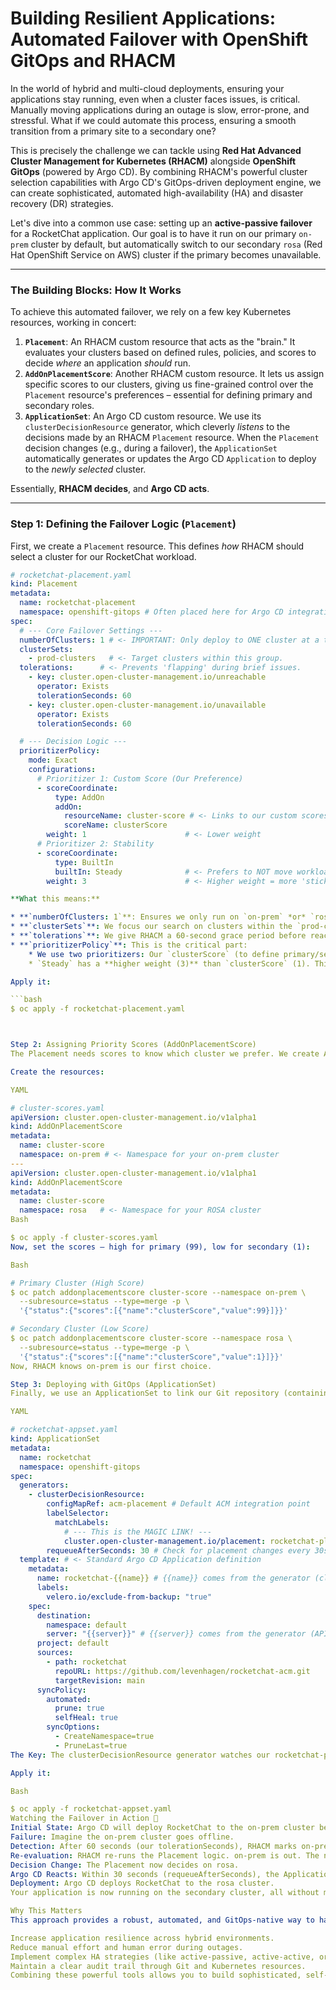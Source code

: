 # Building Resilient Applications: Automated Failover with OpenShift GitOps and RHACM

In the world of hybrid and multi-cloud deployments, ensuring your applications stay running, even when a cluster faces issues, is critical. Manually moving applications during an outage is slow, error-prone, and stressful. What if we could automate this process, ensuring a smooth transition from a primary site to a secondary one?

This is precisely the challenge we can tackle using **Red Hat Advanced Cluster Management for Kubernetes (RHACM)** alongside **OpenShift GitOps** (powered by Argo CD). By combining RHACM's powerful cluster selection capabilities with Argo CD's GitOps-driven deployment engine, we can create sophisticated, automated high-availability (HA) and disaster recovery (DR) strategies.

Let's dive into a common use case: setting up an **active-passive failover** for a RocketChat application. Our goal is to have it run on our primary `on-prem` cluster by default, but automatically switch to our secondary `rosa` (Red Hat OpenShift Service on AWS) cluster if the primary becomes unavailable.

---

### The Building Blocks: How It Works

To achieve this automated failover, we rely on a few key Kubernetes resources, working in concert:

1.  **`Placement`**: An RHACM custom resource that acts as the "brain." It evaluates your clusters based on defined rules, policies, and scores to decide *where* an application *should* run.
2.  **`AddOnPlacementScore`**: Another RHACM custom resource. It lets us assign specific scores to our clusters, giving us fine-grained control over the `Placement` resource's preferences – essential for defining primary and secondary roles.
3.  **`ApplicationSet`**: An Argo CD custom resource. We use its `clusterDecisionResource` generator, which cleverly *listens* to the decisions made by an RHACM `Placement` resource. When the `Placement` decision changes (e.g., during a failover), the `ApplicationSet` automatically generates or updates the Argo CD `Application` to deploy to the *newly selected* cluster.

Essentially, **RHACM decides**, and **Argo CD acts**.

---

### Step 1: Defining the Failover Logic (`Placement`)

First, we create a `Placement` resource. This defines *how* RHACM should select a cluster for our RocketChat workload.

```yaml
# rocketchat-placement.yaml
kind: Placement
metadata:
  name: rocketchat-placement
  namespace: openshift-gitops # Often placed here for Argo CD integration
spec:
  # --- Core Failover Settings ---
  numberOfClusters: 1 # <- IMPORTANT: Only deploy to ONE cluster at a time.
  clusterSets:
    - prod-clusters   # <- Target clusters within this group.
  tolerations:      # <- Prevents 'flapping' during brief issues.
    - key: cluster.open-cluster-management.io/unreachable
      operator: Exists
      tolerationSeconds: 60
    - key: cluster.open-cluster-management.io/unavailable
      operator: Exists
      tolerationSeconds: 60

  # --- Decision Logic ---
  prioritizerPolicy:
    mode: Exact
    configurations:
      # Prioritizer 1: Custom Score (Our Preference)
      - scoreCoordinate:
          type: AddOn
          addOn:
            resourceName: cluster-score # <- Links to our custom scores
            scoreName: clusterScore
        weight: 1                      # <- Lower weight
      # Prioritizer 2: Stability
      - scoreCoordinate:
          type: BuiltIn
          builtIn: Steady              # <- Prefers to NOT move workloads
        weight: 3                      # <- Higher weight = more 'sticky'

**What this means:**

* **`numberOfClusters: 1`**: Ensures we only run on `on-prem` *or* `rosa`, never both (active-passive).
* **`clusterSets`**: We focus our search on clusters within the `prod-clusters` set (you'd need to create this set and add your `on-prem` and `rosa` clusters to it).
* **`tolerations`**: We give RHACM a 60-second grace period before reacting to a cluster becoming unreachable. This avoids failing over due to a minor network hiccup.
* **`prioritizerPolicy`**: This is the critical part:
    * We use two prioritizers: Our `clusterScore` (to define primary/secondary) and `Steady` (to control fail*back*).
    * `Steady` has a **higher weight (3)** than `clusterScore` (1). This means RHACM will try hard *not* to move the application once placed. If it fails over to `rosa`, it will *stay* on `rosa` even if `on-prem` recovers. **If you wanted automatic failback, you'd give `clusterScore` the higher weight.**

Apply it:

```bash
$ oc apply -f rocketchat-placement.yaml



Step 2: Assigning Priority Scores (AddOnPlacementScore)
The Placement needs scores to know which cluster we prefer. We create AddOnPlacementScore resources (one per cluster namespace on the hub) and then patch them with our desired values.

Create the resources:

YAML

# cluster-scores.yaml
apiVersion: cluster.open-cluster-management.io/v1alpha1
kind: AddOnPlacementScore
metadata:
  name: cluster-score
  namespace: on-prem # <- Namespace for your on-prem cluster
---
apiVersion: cluster.open-cluster-management.io/v1alpha1
kind: AddOnPlacementScore
metadata:
  name: cluster-score
  namespace: rosa   # <- Namespace for your ROSA cluster
Bash

$ oc apply -f cluster-scores.yaml
Now, set the scores – high for primary (99), low for secondary (1):

Bash

# Primary Cluster (High Score)
$ oc patch addonplacementscore cluster-score --namespace on-prem \
  --subresource=status --type=merge -p \
  '{"status":{"scores":[{"name":"clusterScore","value":99}]}}'

# Secondary Cluster (Low Score)
$ oc patch addonplacementscore cluster-score --namespace rosa \
  --subresource=status --type=merge -p \
  '{"status":{"scores":[{"name":"clusterScore","value":1}]}}'
Now, RHACM knows on-prem is our first choice.

Step 3: Deploying with GitOps (ApplicationSet)
Finally, we use an ApplicationSet to link our Git repository (containing the RocketChat manifests) to the Placement decision.

YAML

# rocketchat-appset.yaml
kind: ApplicationSet
metadata:
  name: rocketchat
  namespace: openshift-gitops
spec:
  generators:
    - clusterDecisionResource:
        configMapRef: acm-placement # Default ACM integration point
        labelSelector:
          matchLabels:
            # --- This is the MAGIC LINK! ---
            cluster.open-cluster-management.io/placement: rocketchat-placement
        requeueAfterSeconds: 30 # Check for placement changes every 30s
  template: # <- Standard Argo CD Application definition
    metadata:
      name: rocketchat-{{name}} # {{name}} comes from the generator (cluster name)
      labels:
        velero.io/exclude-from-backup: "true"
    spec:
      destination:
        namespace: default
        server: "{{server}}" # {{server}} comes from the generator (API URL)
      project: default
      sources:
        - path: rocketchat
          repoURL: https://github.com/levenhagen/rocketchat-acm.git
          targetRevision: main
      syncPolicy:
        automated:
          prune: true
          selfHeal: true
        syncOptions:
          - CreateNamespace=true
          - PruneLast=true
The Key: The clusterDecisionResource generator watches our rocketchat-placement. It sees which cluster RHACM picked and uses its name ({{name}}) and server URL ({{server}}) to create an Argo CD Application targeted at that specific cluster.

Apply it:

Bash

$ oc apply -f rocketchat-appset.yaml
Watching the Failover in Action 🚀
Initial State: Argo CD will deploy RocketChat to the on-prem cluster because it has the highest score (99).
Failure: Imagine the on-prem cluster goes offline.
Detection: After 60 seconds (our tolerationSeconds), RHACM marks on-prem as unavailable.
Re-evaluation: RHACM re-runs the Placement logic. on-prem is out. The next best (and only) option is rosa (score 1).
Decision Change: The Placement now decides on rosa.
Argo CD Reacts: Within 30 seconds (requeueAfterSeconds), the ApplicationSet generator sees the change. It creates (or updates) an Argo CD Application for rocketchat-rosa.
Deployment: Argo CD deploys RocketChat to the rosa cluster.
Your application is now running on the secondary cluster, all without manual intervention! You can monitor this entire process through the RHACM console's application topology view or the OpenShift GitOps dashboard.

Why This Matters
This approach provides a robust, automated, and GitOps-native way to handle application high availability and disaster recovery. By leveraging RHACM's intelligent placement and Argo CD's declarative deployments, you can:

Increase application resilience across hybrid environments.
Reduce manual effort and human error during outages.
Implement complex HA strategies (like active-passive, active-active, or score-based distribution) with declarative YAML.
Maintain a clear audit trail through Git and Kubernetes resources.
Combining these powerful tools allows you to build sophisticated, self-healing application infrastructures, ready to withstand the challenges of modern distributed systems.


